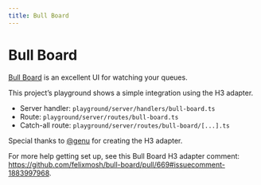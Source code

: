 ```yaml
---
title: Bull Board
---
```


# Bull Board

[Bull Board](https://github.com/felixmosh/bull-board) is an excellent UI for watching your queues.

This project’s playground shows a simple integration using the H3 adapter.

- Server handler: `playground/server/handlers/bull-board.ts`
- Route: `playground/server/routes/bull-board.ts`
- Catch-all route: `playground/server/routes/bull-board/[...].ts`

Special thanks to [@genu](https://github.com/genu) for creating the H3 adapter.

For more help getting set up, see this Bull Board H3 adapter comment: <https://github.com/felixmosh/bull-board/pull/669#issuecomment-1883997968>.
